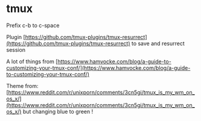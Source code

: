# tmux

Prefix c-b to c-space

Plugin [https://github.com/tmux-plugins/tmux-resurrect](https://github.com/tmux-plugins/tmux-resurrect) to save and resurrect session

A lot of things from [https://www.hamvocke.com/blog/a-guide-to-customizing-your-tmux-conf/](https://www.hamvocke.com/blog/a-guide-to-customizing-your-tmux-conf/)

Theme from: [https://www.reddit.com/r/unixporn/comments/3cn5gi/tmux_is_my_wm_on_os_x/](https://www.reddit.com/r/unixporn/comments/3cn5gi/tmux_is_my_wm_on_os_x/) but changing blue to green !

